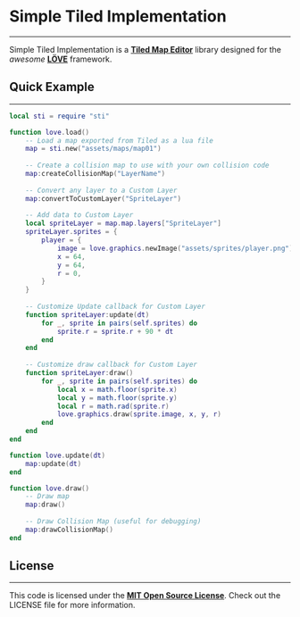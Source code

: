 Simple Tiled Implementation
==
---
Simple Tiled Implementation is a [**Tiled Map Editor**][Tiled] library designed for the *awesome* [**LÖVE**][LOVE] framework.

Quick Example
--
---
```lua     
local sti = require "sti"

function love.load()
	-- Load a map exported from Tiled as a lua file
	map = sti.new("assets/maps/map01")
	
	-- Create a collision map to use with your own collision code
	map:createCollisionMap("LayerName")
	
	-- Convert any layer to a Custom Layer
	map:convertToCustomLayer("SpriteLayer")
	
	-- Add data to Custom Layer
	local spriteLayer = map.map.layers["SpriteLayer"]
	spriteLayer.sprites = {
		player = {
			image = love.graphics.newImage("assets/sprites/player.png"),
			x = 64,
			y = 64,
			r = 0,
		}
	}
	
	-- Customize Update callback for Custom Layer
	function spriteLayer:update(dt)
		for _, sprite in pairs(self.sprites) do
			sprite.r = sprite.r + 90 * dt
		end
	end
	
	-- Customize draw callback for Custom Layer
	function spriteLayer:draw()
		for _, sprite in pairs(self.sprites) do
			local x = math.floor(sprite.x)
			local y = math.floor(sprite.y)
			local r = math.rad(sprite.r)
			love.graphics.draw(sprite.image, x, y, r)
		end
	end
end

function love.update(dt)
	map:update(dt)
end

function love.draw()
	-- Draw map
	map:draw()
	
	-- Draw Collision Map (useful for debugging)
	map:drawCollisionMap()
end

```

License
--
---
This code is licensed under the [**MIT Open Source License**][MIT]. Check out the LICENSE file for more information.

[Tiled]: http://www.mapeditor.org/
[LOVE]: https://www.love2d.org/
[MIT]: http://www.opensource.org/licenses/mit-license.html